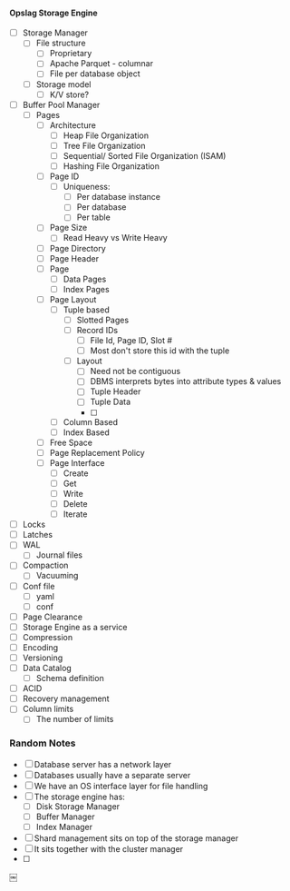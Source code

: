 #### Opslag Storage Engine
- [ ] Storage Manager
  - [ ] File structure
    - [ ] Proprietary
    - [ ] Apache Parquet - columnar
    - [ ] File per database object
  - [ ] Storage model
    - [ ] K/V store?
- [ ] Buffer Pool Manager
  - [ ] Pages
    - [ ] Architecture
      - [ ] Heap File Organization
      - [ ] Tree File Organization
      - [ ] Sequential/ Sorted File Organization (ISAM)
      - [ ] Hashing File Organization
    - [ ] Page ID
      - [ ] Uniqueness:
        - [ ] Per database instance
        - [ ] Per database
        - [ ] Per table
    - [ ] Page Size
      - [ ] Read Heavy vs Write Heavy
    - [ ] Page Directory
    - [ ] Page Header
    - [ ] Page
      - [ ] Data Pages
      - [ ] Index Pages
    - [ ] Page Layout
      - [ ] Tuple based
        - [ ] Slotted Pages
        - [ ] Record IDs
          - [ ] File Id, Page ID, Slot #
          - [ ] Most don't store this id with the tuple
        - [ ] Layout
          - [ ] Need not be contiguous
          - [ ] DBMS interprets bytes into attribute types & values
          - [ ] Tuple Header
          - [ ] Tuple Data
          - [ ] 
      - [ ] Column Based 
      - [ ] Index Based
    - [ ] Free Space
    - [ ] Page Replacement Policy
    - [ ] Page Interface
      - [ ] Create
      - [ ] Get
      - [ ] Write
      - [ ] Delete
      - [ ] Iterate
- [ ] Locks
- [ ] Latches
- [ ] WAL
  - [ ] Journal files
- [ ] Compaction
  - [ ] Vacuuming
- [ ] Conf file
  - [ ] yaml
  - [ ] conf
- [ ] Page Clearance
- [ ] Storage Engine as a service
- [ ] Compression
- [ ] Encoding
- [ ] Versioning
- [ ] Data Catalog
  - [ ] Schema definition
- [ ] ACID
- [ ] Recovery management
- [ ] Column limits
  - [ ] The number of limits

### Random Notes
- [ ] Database server has a network layer
- [ ] Databases usually have a separate server
- [ ] We have an OS interface layer for file handling
- [ ] The storage engine has:
  - [ ] Disk Storage Manager
  - [ ] Buffer Manager
  - [ ] Index Manager
- [ ] Shard management sits on top of the storage manager
- [ ] It sits together with the cluster manager
- [ ] 
￼
